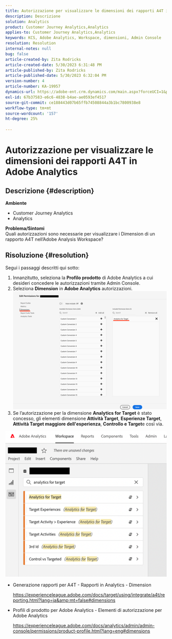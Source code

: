 ```yaml
---
title: Autorizzazione per visualizzare le dimensioni dei rapporti A4T in Adobe Analytics
description: Descrizione
solution: Analytics
product: Customer Journey Analytics,Analytics
applies-to: Customer Journey Analytics,Analytics
keywords: KCS, Adobe Analytics, Workspace, dimensioni, Admin Console
resolution: Resolution
internal-notes: null
bug: false
article-created-by: Zita Rodricks
article-created-date: 5/30/2023 6:31:48 PM
article-published-by: Zita Rodricks
article-published-date: 5/30/2023 6:32:04 PM
version-number: 4
article-number: KA-19957
dynamics-url: https://adobe-ent.crm.dynamics.com/main.aspx?forceUCI=1&pagetype=entityrecord&etn=knowledgearticle&id=fc20e539-18ff-ed11-8f6e-6045bd006b25
exl-id: 67b37583-e6c6-4838-b4ae-ae0593ef4517
source-git-commit: ce188443d07b65ffb74508844a3b1bc7800938e8
workflow-type: tm+mt
source-wordcount: '157'
ht-degree: 25%

---
```


# Autorizzazione per visualizzare le dimensioni dei rapporti A4T in Adobe Analytics

## Descrizione {#description}

<b>Ambiente</b>
- Customer Journey Analytics
- Analytics

<b>Problema/Sintomi</b><br>Quali autorizzazioni sono necessarie per visualizzare i Dimension di un rapporto A4T nell’Adobe Analysis Workspace?

## Risoluzione {#resolution}

Segui i passaggi descritti qui sotto:
1. Innanzitutto, seleziona la <b>Profilo prodotto</b> di Adobe Analytics a cui desideri concedere le autorizzazioni tramite Admin Console.
2. Seleziona <b>Dimension</b> in <b>Adobe Analytics</b> autorizzazioni.\
   ![](assets/123b13c2-bb08-ed11-82e4-00224809a4ae.png)
3. Se l’autorizzazione per la dimensione <b>Analytics for Target</b> è stato concesso, gli elementi dimensione <b>Attività Target</b>, <b>Esperienze Target</b>, <b>Attività Target maggiore dell&#39;esperienza</b>, <b>Controllo e Target</b>e così via.


![](assets/8b0bbd95-f4f5-ec11-bb3d-000d3a5b0d3b.png)

- Generazione rapporti per A4T - Rapporti in Analytics - Dimension

  https://experienceleague.adobe.com/docs/target/using/integrate/a4t/reporting.html?lang=ja&amp;mt=false#dimensions
- Profili di prodotto per Adobe Analytics - Elementi di autorizzazione per Adobe Analytics

  https://experienceleague.adobe.com/docs/analytics/admin/admin-console/permissions/product-profile.html?lang=eng#dimensions
